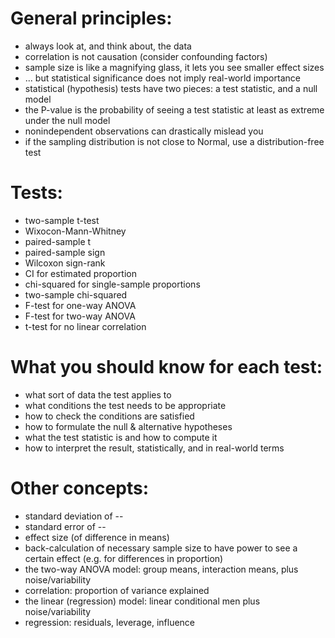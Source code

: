 

General principles:
===================
* always look at, and think about, the data
* correlation is not causation (consider confounding factors)
* sample size is like a magnifying glass, it lets you see smaller effect sizes
* ... but statistical significance does not imply real-world importance
* statistical (hypothesis) tests have two pieces: a test statistic, and a null model
* the P-value is the probability of seeing a test statistic at least as extreme under the null model
* nonindependent observations can drastically mislead you
* if the sampling distribution is not close to Normal, use a distribution-free test


Tests:
======
* two-sample t-test
* Wixocon-Mann-Whitney
* paired-sample t
* paired-sample sign
* Wilcoxon sign-rank
* CI for estimated proportion
* chi-squared for single-sample proportions
* two-sample chi-squared
* F-test for one-way ANOVA
* F-test for two-way ANOVA
* t-test for no linear correlation

What you should know for each test:
===================================
* what sort of data the test applies to
* what conditions the test needs to be appropriate
* how to check the conditions are satisfied
* how to formulate the null & alternative hypotheses
* what the test statistic is and how to compute it
* how to interpret the result, statistically, and in real-world terms

Other concepts:
===============
* standard deviation of --
* standard error of --
* effect size (of difference in means)
* back-calculation of necessary sample size to have power to see a certain effect (e.g. for differences in proportion)
* the two-way ANOVA model: group means, interaction means, plus noise/variability
* correlation: proportion of variance explained
* the linear (regression) model: linear conditional men plus noise/variability
* regression: residuals, leverage, influence


